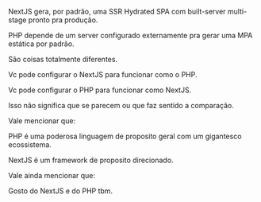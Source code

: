 <!--:::{
  "post_title": "Falar que NextJS é o novo PHP, ou que se parecem, não faz sentido",
  "post_description": "São coisas bastante diferentes que são, geralmente, utilizadas para um propótico comum",
  "post_created_at": "Mon Jun 12 2023 23:19:34 GMT-0300 (Brasilia Standard Time)"
}:::-->

NextJS gera, por padrão, uma SSR Hydrated SPA com  built-server multi-stage pronto pra produção.

PHP depende de um server configurado externamente pra gerar uma MPA estática por padrão.

São coisas totalmente diferentes.

Vc pode configurar o NextJS para funcionar como o PHP.

Vc pode configurar o PHP para funcionar como NextJS.

Isso não significa que se parecem ou que faz sentido a comparação.

Vale mencionar que:

PHP é uma poderosa linguagem de proposito geral com um gigantesco ecossistema.

NextJS é um framework de proposito direcionado.

Vale ainda mencionar que:

Gosto do NextJS e do PHP tbm.
